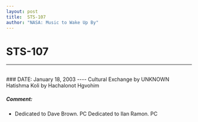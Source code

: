 ```yaml
---
layout: post
title:  STS-107
author: "NASA: Music to Wake Up By"
---
```


# STS-107
----
<br/>
### DATE: January 18, 2003
----
Cultural Exchange by UNKNOWN
Hatishma Koli by Hachalonot Hgvohim

##### Comment:
* Dedicated to Dave Brown. PC
Dedicated to Ilan Ramon. PC
